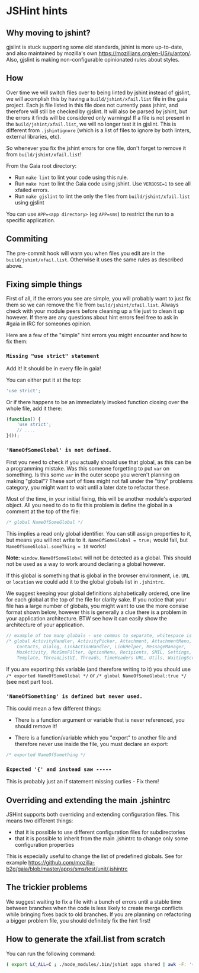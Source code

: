 # JSHint hints

## Why moving to jshint?
gjslint is stuck supporting some old standards, jshint is more up-to-date, and also maintained by mozilla's own https://mozillians.org/en-US/u/anton/. Also, gjslint is making non-configurable opinionated rules about styles.

## How

Over time we will switch files over to being linted by jshint instead of gjslint,
we will acomplish this by having a `build/jshint/xfail.list` file in the gaia project.
Each js file listed in this file does not currently pass jshint, and therefore
will still be checked by gjslint. It will also be parsed by jshint, but the errors
it finds will be considered only warnings!
If a file is not present in the `build/jshint/xfail.list`, we will no longer test it in gjslint.
This is different from `.jshintignore` (which is a list of files to ignore by both linters, external libraries, etc).

So whenever you fix the jshint errors for one file, don't forget to remove it
from `build/jshint/xfail.list`!

From the Gaia root directory:
* Run `make lint` to lint your code using this rule.
* Run `make hint` to lint the Gaia code using jshint. Use `VERBOSE=1` to see all
  xfailed errors.
* Run `make gjslint` to lint the only the files from `build/jshint/xfail.list` using gjslint

You can use `APP=<app directory>` (eg `APP=sms`) to restrict the run to a
specific application.

## Commiting

The pre-commit hook will warn you when files you edit are in the `build/jshint/xfail.list`. Otherwise it uses the same rules as described above.

## Fixing simple things

First of all, if the errors you see are simple, you will probably want to just fix them so we can remove the file from `build/jshint/xfail.list`.  Always check with your module peers before cleaning up a file just to clean it up however.  If there are any questions about hint errors feel free to ask in #gaia in IRC for someones opinion.

Here are a few of the "simple" hint errors you might encounter and how to fix them:

### `Missing "use strict" statement`

Add it! It should be in every file in gaia!

You can either put it at the top:

```js
'use strict';
```

Or if there happens to be an immediately invoked function closing over the whole file, add it there:

```js
(function() {
    'use strict';
    // ....
}());
```

### `'NameOfSomeGlobal' is not defined.`

First you need to check if you actually should use that global, as this can be a programming mistake.  Was this someone forgetting to put `var` on something.  Is this some `var` in the outer scope you weren't planning on making "global"?  These sort of fixes might not fall under the "tiny" problems category, you might want to wait until a later date to refactor these.

Most of the time, in your initial fixing, this will be another module's exported object. All you need to do to fix this problem is define the global in a comment at the top of the file:

```js
/* global NameOfSomeGlobal */
```

This implies a read only global identifier.  You can still assign properties to it, but means you will not write to it.  `NameOfSomeGlobal = true;` would fail, but `NameOfSomeGlobal.someThing = 10` works!

**Note:** `window.NameOfSomeGlobal` will not be detected as a global.  This should not be used as a way to work around declaring a global however.

If this global is something that is global in the browser environment, i.e. `URL` or `location` we could add it to the global globals list in `.jshintrc`.

We suggest keeping your global definitions alphabetically ordered, one line for each global at the top of the file for clarity sake.  If you notice that your file has a large number of globals, you might want to use the more consise format shown below, however this is generally a clue there is a problem in your application architecture. BTW see how it can easily show the architecture of your application.

```js
// example of too many globals - use commas to separate, whitespace is not sufficient
/* global ActivityHandler, ActivityPicker, Attachment, AttachmentMenu, Compose,
    Contacts, Dialog, LinkActionHandler, LinkHelper, MessageManager,
    MozActivity, MozSmsFilter, OptionMenu, Recipients, SMIL, Settings,
    Template, ThreadListUI, Threads, TimeHeaders URL, Utils, WaitingScreen */
```

If you are exporting this variable (and therefore writing to it) you should use `/* exported NameOfSomeGlobal */` or `/* global NameOfSomeGlobal:true */` (see next part too).

### `'NameOfSomething' is defined but never used.`

This could mean a few different things:

* There is a function argument or variable that is never referenced, you should remove it!

* There is a function/variable which you "export" to another file and therefore never use inside the file, you must declare an export:

```js
/* exported NameOfSomething */
```

### `Expected '{' and instead saw -----`

This is probably just an if statement missing curlies - Fix them!

## Overriding and extending the main .jshintrc

JSHint supports both overriding and extending configuration files. This means two different things:
* that it is possible to use different configuration files for subdirectories
* that it is possible to inherit from the main .jshintrc to change only some configuration properties

This is especially useful to change the list of predefined globals. See for
example https://github.com/mozilla-b2g/gaia/blob/master/apps/sms/test/unit/.jshintrc

## The trickier problems

We suggest waiting to fix a file with a bunch of errors until a stable time between branches when the code is less likely to create merge conflicts while bringing fixes back to old branches.
If you are planning on refactoring a bigger problem file, you should definitely fix the hint first!

## How to generate the xfail.list from scratch

You can run the following command:

```bash
( export LC_ALL=C ; ./node_modules/.bin/jshint apps shared | awk -F: '{ print $1 }' | sort | uniq | grep '\.js$' ) > build/jshint/xfail.list
```

